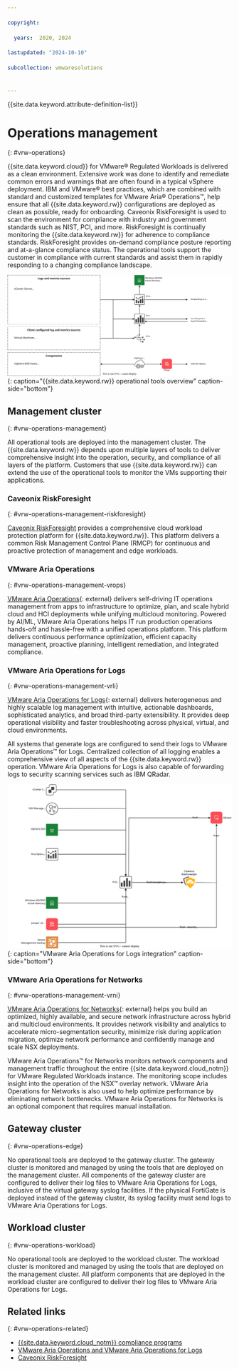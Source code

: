 ```yaml
---

copyright:

  years:  2020, 2024

lastupdated: "2024-10-10"

subcollection: vmwaresolutions


---
```


{{site.data.keyword.attribute-definition-list}}

# Operations management
{: #vrw-operations}

{{site.data.keyword.cloud}} for VMware® Regulated Workloads is delivered as a clean environment. Extensive work was done to identify and remediate common errors and warnings that are often found in a typical vSphere deployment. IBM and VMware® best practices, which are combined with standard and customized templates for VMware Aria® Operations™, help ensure that all {{site.data.keyword.rw}} configurations are deployed as clean as possible, ready for onboarding. Caveonix RiskForesight is used to scan the environment for compliance with industry and government standards such as NIST, PCI, and more. RiskForesight is continually monitoring the {{site.data.keyword.rw}} for adherence to compliance standards. RiskForesight provides on-demand compliance posture reporting and at-a-glance compliance status.
The operational tools support the customer in compliance with current standards and assist them in rapidly responding to a changing compliance landscape.

![{{site.data.keyword.rw}} operational tools overview](../../images/vrw-v2-opstools.svg "{{site.data.keyword.rw}} operational tools overview"){: caption="{{site.data.keyword.rw}} operational tools overview" caption-side="bottom"}

## Management cluster
{: #vrw-operations-management}

All operational tools are deployed into the management cluster. The {{site.data.keyword.rw}} depends upon multiple layers of tools to deliver comprehensive insight into the operation, security, and compliance of all layers of the platform. Customers that use {{site.data.keyword.rw}} can extend the use of the operational tools to monitor the VMs supporting their applications.

### Caveonix RiskForesight
{: #vrw-operations-management-riskforesight}

[Caveonix RiskForesight](/docs/vmwaresolutions?topic=vmwaresolutions-vrw-caveonix) provides a comprehensive cloud workload protection platform for {{site.data.keyword.rw}}. This platform delivers a common Risk Management Control Plane (RMCP) for continuous and proactive protection of management and edge workloads.

### VMware Aria Operations
{: #vrw-operations-management-vrops}

[VMware Aria Operations](https://www.vmware.com/products/cloud-infrastructure/cloud-foundation-operations){: external} delivers self-driving IT operations management from apps to infrastructure to optimize, plan, and scale hybrid cloud and HCI deployments while unifying multicloud monitoring. Powered by AI/ML, VMware Aria Operations helps IT run production operations hands-off and hassle-free with a unified operations platform. This platform delivers continuous performance optimization, efficient capacity management, proactive planning, intelligent remediation, and integrated compliance.

### VMware Aria Operations for Logs
{: #vrw-operations-management-vrli}

[VMware Aria Operations for Logs](https://www.vmware.com/products/cloud-infrastructure/aria-operations-for-logs){: external} delivers heterogeneous and highly scalable log management with intuitive, actionable dashboards, sophisticated analytics, and broad third-party extensibility. It provides deep operational visibility and faster troubleshooting across physical, virtual, and cloud environments.

All systems that generate logs are configured to send their logs to VMware Aria Operations™ for Logs. Centralized collection of all logging enables a comprehensive view of all aspects of the {{site.data.keyword.rw}} operation. VMware Aria Operations for Logs is also capable of forwarding logs to security scanning services such as IBM QRadar.

![VMware Aria Operations for Logs integration](../../images/vrw-v2-operations-logs-flow.svg "VMware Aria Operations for Logs integration"){: caption="VMware Aria Operations for Logs integration" caption-side="bottom"}

### VMware Aria Operations for Networks
{: #vrw-operations-management-vrni}

[VMware Aria Operations for Networks](https://www.vmware.com/products/cloud-infrastructure/aria-operations-for-networks){: external} helps you build an optimized, highly available, and secure network infrastructure across hybrid and multicloud environments. It provides network visibility and analytics to accelerate micro-segmentation security, minimize risk during application migration, optimize network performance and confidently manage and scale NSX deployments.

VMware Aria Operations™ for Networks monitors network components and management traffic throughout the entire {{site.data.keyword.cloud_notm}} for VMware Regulated Workloads instance. The monitoring scope includes insight into the operation of the NSX™ overlay network. VMware Aria Operations for Networks is also used to help optimize performance by eliminating network bottlenecks. VMware Aria Operations for Networks is an optional component that requires manual installation.

## Gateway cluster
{: #vrw-operations-edge}

No operational tools are deployed to the gateway cluster. The gateway cluster is monitored and managed by using the tools that are deployed on the management cluster. All components of the gateway cluster are configured to deliver their log files to VMware Aria Operations for Logs, inclusive of the virtual gateway syslog facilities. If the physical FortiGate is deployed instead of the gateway cluster, its syslog facility must send logs to VMware Aria Operations for Logs.

## Workload cluster
{: #vrw-operations-workload}

No operational tools are deployed to the workload cluster. The workload cluster is monitored and managed by using the tools that are deployed on the management cluster. All platform components that are deployed in the workload cluster are configured to deliver their log files to VMware Aria Operations for Logs.

## Related links
{: #vrw-operations-related}

* [{{site.data.keyword.cloud_notm}} compliance programs](https://www.ibm.com/cloud/compliance)
* [VMware Aria Operations and VMware Aria Operations for Logs](/docs/vmwaresolutions?topic=vmwaresolutions-vrops_overview)
* [Caveonix RiskForesight](/docs/vmwaresolutions?topic=vmwaresolutions-caveonix_considerations)
